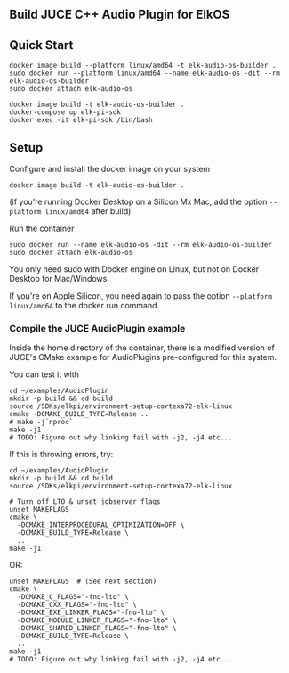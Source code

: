 ## Build JUCE C++ Audio Plugin for ElkOS

## Quick Start

```shell
docker image build --platform linux/amd64 -t elk-audio-os-builder .
sudo docker run --platform linux/amd64 --name elk-audio-os -dit --rm elk-audio-os-builder
sudo docker attach elk-audio-os
```

```shell
docker image build -t elk-audio-os-builder .
docker-compose up elk-pi-sdk
docker exec -it elk-pi-sdk /bin/bash
```

## Setup

Configure and install the docker image on your system

```
docker image build -t elk-audio-os-builder .
```

(if you're running Docker Desktop on a Silicon Mx Mac, add the option `--platform linux/amd64` after build).

Run the container

```
sudo docker run --name elk-audio-os -dit --rm elk-audio-os-builder
sudo docker attach elk-audio-os
```

You only need sudo with Docker engine on Linux, but not on Docker Desktop for Mac/Windows.

If you're on Apple Silicon, you need again to pass the option `--platform linux/amd64` to the docker run command.

### Compile the JUCE AudioPlugin example

Inside the home directory of the container, there is a modified version of JUCE's CMake example for AudioPlugins pre-configured for this system.

You can test it with

```shell
cd ~/examples/AudioPlugin
mkdir -p build && cd build
source /SDKs/elkpi/environment-setup-cortexa72-elk-linux
cmake -DCMAKE_BUILD_TYPE=Release ..
# make -j`nproc`
make -j1
# TODO: Figure out why linking fail with -j2, -j4 etc...
```

If this is throwing errors, try:

```shell
cd ~/examples/AudioPlugin
mkdir -p build && cd build
source /SDKs/elkpi/environment-setup-cortexa72-elk-linux

# Turn off LTO & unset jobserver flags
unset MAKEFLAGS
cmake \
  -DCMAKE_INTERPROCEDURAL_OPTIMIZATION=OFF \
  -DCMAKE_BUILD_TYPE=Release \
  ..
make -j1
```

OR:

```shell
unset MAKEFLAGS  # (See next section)
cmake \
  -DCMAKE_C_FLAGS="-fno-lto" \
  -DCMAKE_CXX_FLAGS="-fno-lto" \
  -DCMAKE_EXE_LINKER_FLAGS="-fno-lto" \
  -DCMAKE_MODULE_LINKER_FLAGS="-fno-lto" \
  -DCMAKE_SHARED_LINKER_FLAGS="-fno-lto" \
  -DCMAKE_BUILD_TYPE=Release \
  ..
make -j1
# TODO: Figure out why linking fail with -j2, -j4 etc...
```
